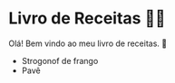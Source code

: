 # Livro de Receitas :man_cook:

Olá! Bem vindo ao meu livro de receitas. :wave:

- Strogonof de frango
- Pavê



